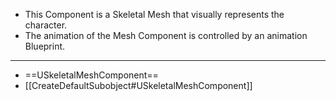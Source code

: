 - This Component is a Skeletal Mesh that visually represents the character. 
- The animation of the Mesh Component is controlled by an animation Blueprint.

---

- ==USkeletalMeshComponent==
- [[CreateDefaultSubobject#USkeletalMeshComponent]]